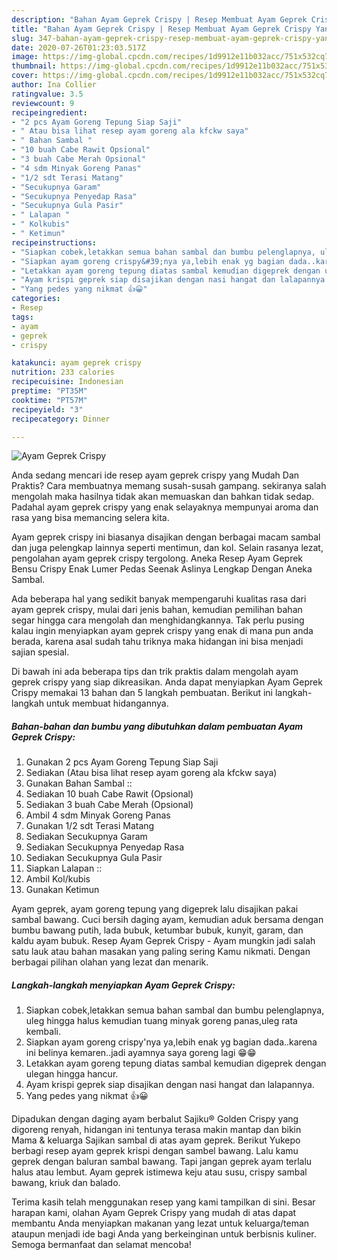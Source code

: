```yaml
---
description: "Bahan Ayam Geprek Crispy | Resep Membuat Ayam Geprek Crispy Yang Bisa Manjain Lidah"
title: "Bahan Ayam Geprek Crispy | Resep Membuat Ayam Geprek Crispy Yang Bisa Manjain Lidah"
slug: 347-bahan-ayam-geprek-crispy-resep-membuat-ayam-geprek-crispy-yang-bisa-manjain-lidah
date: 2020-07-26T01:23:03.517Z
image: https://img-global.cpcdn.com/recipes/1d9912e11b032acc/751x532cq70/ayam-geprek-crispy-foto-resep-utama.jpg
thumbnail: https://img-global.cpcdn.com/recipes/1d9912e11b032acc/751x532cq70/ayam-geprek-crispy-foto-resep-utama.jpg
cover: https://img-global.cpcdn.com/recipes/1d9912e11b032acc/751x532cq70/ayam-geprek-crispy-foto-resep-utama.jpg
author: Ina Collier
ratingvalue: 3.5
reviewcount: 9
recipeingredient:
- "2 pcs Ayam Goreng Tepung Siap Saji"
- " Atau bisa lihat resep ayam goreng ala kfckw saya"
- " Bahan Sambal "
- "10 buah Cabe Rawit Opsional"
- "3 buah Cabe Merah Opsional"
- "4 sdm Minyak Goreng Panas"
- "1/2 sdt Terasi Matang"
- "Secukupnya Garam"
- "Secukupnya Penyedap Rasa"
- "Secukupnya Gula Pasir"
- " Lalapan "
- " Kolkubis"
- " Ketimun"
recipeinstructions:
- "Siapkan cobek,letakkan semua bahan sambal dan bumbu pelenglapnya, uleg hingga halus kemudian tuang minyak goreng panas,uleg rata kembali."
- "Siapkan ayam goreng crispy&#39;nya ya,lebih enak yg bagian dada..karena ini belinya kemaren..jadi ayamnya saya goreng lagi 😁😁"
- "Letakkan ayam goreng tepung diatas sambal kemudian digeprek dengan ulegan hingga hancur."
- "Ayam krispi geprek siap disajikan dengan nasi hangat dan lalapannya."
- "Yang pedes yang nikmat 👍😀"
categories:
- Resep
tags:
- ayam
- geprek
- crispy

katakunci: ayam geprek crispy 
nutrition: 233 calories
recipecuisine: Indonesian
preptime: "PT35M"
cooktime: "PT57M"
recipeyield: "3"
recipecategory: Dinner

---
```



![Ayam Geprek Crispy](https://img-global.cpcdn.com/recipes/1d9912e11b032acc/751x532cq70/ayam-geprek-crispy-foto-resep-utama.jpg)

Anda sedang mencari ide resep ayam geprek crispy yang Mudah Dan Praktis? Cara membuatnya memang susah-susah gampang. sekiranya salah mengolah maka hasilnya tidak akan memuaskan dan bahkan tidak sedap. Padahal ayam geprek crispy yang enak selayaknya mempunyai aroma dan rasa yang bisa memancing selera kita.

Ayam geprek crispy ini biasanya disajikan dengan berbagai macam sambal dan juga pelengkap lainnya seperti mentimun, dan kol. Selain rasanya lezat, pengolahan ayam geprek crispy tergolong. Aneka Resep Ayam Geprek Bensu Crispy Enak Lumer Pedas Seenak Aslinya Lengkap Dengan Aneka Sambal.

Ada beberapa hal yang sedikit banyak mempengaruhi kualitas rasa dari ayam geprek crispy, mulai dari jenis bahan, kemudian pemilihan bahan segar hingga cara mengolah dan menghidangkannya. Tak perlu pusing kalau ingin menyiapkan ayam geprek crispy yang enak di mana pun anda berada, karena asal sudah tahu triknya maka hidangan ini bisa menjadi sajian spesial.


Di bawah ini ada beberapa tips dan trik praktis dalam mengolah ayam geprek crispy yang siap dikreasikan. Anda dapat menyiapkan Ayam Geprek Crispy memakai 13 bahan dan 5 langkah pembuatan. Berikut ini langkah-langkah untuk membuat hidangannya.

<!--inarticleads1-->

##### Bahan-bahan dan bumbu yang dibutuhkan dalam pembuatan Ayam Geprek Crispy:

1. Gunakan 2 pcs Ayam Goreng Tepung Siap Saji
1. Sediakan  (Atau bisa lihat resep ayam goreng ala kfckw saya)
1. Gunakan  Bahan Sambal ::
1. Sediakan 10 buah Cabe Rawit (Opsional)
1. Sediakan 3 buah Cabe Merah (Opsional)
1. Ambil 4 sdm Minyak Goreng Panas
1. Gunakan 1/2 sdt Terasi Matang
1. Sediakan Secukupnya Garam
1. Sediakan Secukupnya Penyedap Rasa
1. Sediakan Secukupnya Gula Pasir
1. Siapkan  Lalapan ::
1. Ambil  Kol/kubis
1. Gunakan  Ketimun


Ayam geprek, ayam goreng tepung yang digeprek lalu disajikan pakai sambal bawang. Cuci bersih daging ayam, kemudian aduk bersama dengan bumbu bawang putih, lada bubuk, ketumbar bubuk, kunyit, garam, dan kaldu ayam bubuk. Resep Ayam Geprek Crispy - Ayam mungkin jadi salah satu lauk atau bahan masakan yang paling sering Kamu nikmati. Dengan berbagai pilihan olahan yang lezat dan menarik. 

<!--inarticleads2-->

##### Langkah-langkah menyiapkan Ayam Geprek Crispy:

1. Siapkan cobek,letakkan semua bahan sambal dan bumbu pelenglapnya, uleg hingga halus kemudian tuang minyak goreng panas,uleg rata kembali.
1. Siapkan ayam goreng crispy&#39;nya ya,lebih enak yg bagian dada..karena ini belinya kemaren..jadi ayamnya saya goreng lagi 😁😁
1. Letakkan ayam goreng tepung diatas sambal kemudian digeprek dengan ulegan hingga hancur.
1. Ayam krispi geprek siap disajikan dengan nasi hangat dan lalapannya.
1. Yang pedes yang nikmat 👍😀


Dipadukan dengan daging ayam berbalut Sajiku® Golden Crispy yang digoreng renyah, hidangan ini tentunya terasa makin mantap dan bikin Mama &amp; keluarga Sajikan sambal di atas ayam geprek. Berikut Yukepo berbagi resep ayam geprek krispi dengan sambel bawang. Lalu kamu geprek dengan baluran sambal bawang. Tapi jangan geprek ayam terlalu halus atau lembut. Ayam geprek istimewa keju atau susu, crispy sambal bawang, kriuk dan balado. 

Terima kasih telah menggunakan resep yang kami tampilkan di sini. Besar harapan kami, olahan Ayam Geprek Crispy yang mudah di atas dapat membantu Anda menyiapkan makanan yang lezat untuk keluarga/teman ataupun menjadi ide bagi Anda yang berkeinginan untuk berbisnis kuliner. Semoga bermanfaat dan selamat mencoba!
